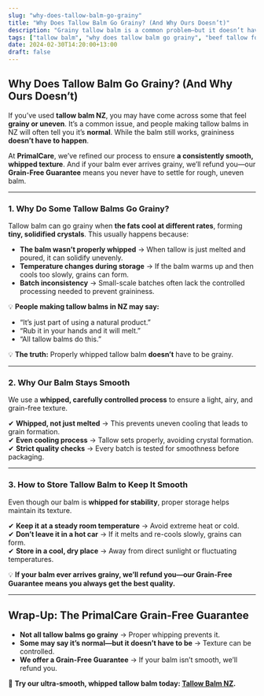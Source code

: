 ```yaml
---
slug: "why-does-tallow-balm-go-grainy"
title: "Why Does Tallow Balm Go Grainy? (And Why Ours Doesn’t)"
description: "Grainy tallow balm is a common problem—but it doesn’t have to be. Learn why some tallow balms go grainy, how proper whipping prevents it, and why PrimalCare offers a grain-free guarantee."
tags: ["tallow balm", "why does tallow balm go grainy", "beef tallow for skin NZ"]
date: 2024-02-30T14:20:00+13:00
draft: false
---
```


## **Why Does Tallow Balm Go Grainy? (And Why Ours Doesn’t)**  

If you’ve used **tallow balm NZ**, you may have come across some that feel **grainy or uneven**. It’s a common issue, and people making tallow balms in NZ will often tell you it’s **normal**. While the balm still works, graininess **doesn’t have to happen**.  

At **PrimalCare**, we’ve refined our process to ensure **a consistently smooth, whipped texture**. And if your balm ever arrives grainy, we’ll refund you—our **Grain-Free Guarantee** means you never have to settle for rough, uneven balm.  

---

### **1. Why Do Some Tallow Balms Go Grainy?**  

Tallow balm can go grainy when **the fats cool at different rates**, forming **tiny, solidified crystals**. This usually happens because:  

- **The balm wasn’t properly whipped** → When tallow is just melted and poured, it can solidify unevenly.  
- **Temperature changes during storage** → If the balm warms up and then cools too slowly, grains can form.  
- **Batch inconsistency** → Small-scale batches often lack the controlled processing needed to prevent graininess.  

💡 **People making tallow balms in NZ may say:**  
- “It’s just part of using a natural product.”  
- “Rub it in your hands and it will melt.”  
- “All tallow balms do this.”  

💡 **The truth:** Properly whipped tallow balm **doesn’t** have to be grainy.  

---

### **2. Why Our Balm Stays Smooth**  

We use a **whipped, carefully controlled process** to ensure a light, airy, and grain-free texture.  

✔ **Whipped, not just melted** → This prevents uneven cooling that leads to grain formation.  
✔ **Even cooling process** → Tallow sets properly, avoiding crystal formation.  
✔ **Strict quality checks** → Every batch is tested for smoothness before packaging.  

---

### **3. How to Store Tallow Balm to Keep It Smooth**  

Even though our balm is **whipped for stability**, proper storage helps maintain its texture.  

✔ **Keep it at a steady room temperature** → Avoid extreme heat or cold.  
✔ **Don’t leave it in a hot car** → If it melts and re-cools slowly, grains can form.  
✔ **Store in a cool, dry place** → Away from direct sunlight or fluctuating temperatures.  

💡 **If your balm ever arrives grainy, we’ll refund you—our Grain-Free Guarantee means you always get the best quality.**  

---

## **Wrap-Up: The PrimalCare Grain-Free Guarantee**  

- **Not all tallow balms go grainy** → Proper whipping prevents it.  
- **Some may say it’s normal—but it doesn’t have to be** → Texture can be controlled.  
- **We offer a Grain-Free Guarantee** → If your balm isn’t smooth, we’ll refund you.  

🔗 **Try our ultra-smooth, whipped tallow balm today: [Tallow Balm NZ](https://primalpantry.co.nz/shop/products/tallow-skin/).**
